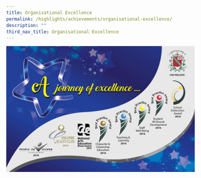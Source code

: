 ```yaml
---
title: Organisational Excellence
permalink: /highlights/achievements/organisational-excellence/
description: ""
third_nav_title: Organisational Excellence
---
```

<img src="/images/excel.jpg">